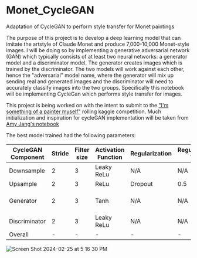 # Monet_CycleGAN
Adaptation of CycleGAN to perform style transfer for Monet paintings

The purpose of this project is to develop a deep learning model that can imitate the artstyle of Claude Monet and produce 7,000-10,000 Monet-style images. I will be doing so by implementing a generative adversarial network (GAN) which typically consists of at least two neural networks: a generator model and a discriminator model. The generator creates images which is trained by the discriminator. The two models will work against each other, hence the "adversarial" model name, where the generator will mix up sending real and generated images and the discriminator will need to accurately classify images into the two groups. Specifically this notebook will be implementing CycleGan which performs style transfer for images. 

This project is being worked on with the intent to submit to the ["I'm something of a painter myself"](https://www.kaggle.com/competitions/gan-getting-started/overview) rolling kaggle competition. Much initialization and inspiration for cycleGAN implementation will be taken from [Amy Jang's notebook](https://www.kaggle.com/code/amyjang/monet-cyclegan-tutorial/notebook)

The best model trained had the following parameters: 

| CycleGAN Component  | Stride  | Filter size  | Activation Function  | Regularization  | Regularization Value  | # of Layers  | Optimizer  | Epoch  |
|---------------------|---------|--------------|----------------------|-----------------|-----------------------|--------------|------------|--------|
|      Downsample     |    2    |       3      |      Leaky ReLu      |       N/A       |           N/A         |      3       |      -     |    -   |
|      Upsample       |    2    |       3      |        ReLu          |     Dropout     |           0.5         |      3       |      -     |    -   |
|      Generator      |    2    |       3      |        Tanh          |       N/A       |           N/A         |8 Downsample, 7 upsample |      -     |    -   |
|    Discriminator    |    2    |       3      |      Leaky ReLu      |       N/A       |           N/A         | 3 downsample |      -     |    -   |
|      Overall        |    -    |       -      |          -           |        -        |            -          |      -       |    Adam    |   25   |

![Screen Shot 2024-02-25 at 5 16 30 PM](https://github.com/ancr8790/Monet_CycleGAN/assets/95835246/877a6c89-0fbb-413e-94c7-366da81938af)
